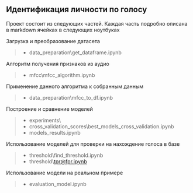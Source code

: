 ## Идентификация личности по голосу

Проект состоит из следующих частей. Каждая часть подробно описана в markdown ячейках в следующих ноутбуках

Загрузка и преобразование датасета
> * data_preparation\get_dataframe.ipynb

Алгоритм получения признаков из аудио
> * mfcc\mfcc_algorithm.ipynb

Применение данного алгоритма к собранным данным
> * data_preparation\mfcc_to_df.ipynb

Построение и сравнение моделей 
> * experiments\
> * cross_validation_scores\best_models_cross_validation.ipynb
> * models_results.ipynb

Использование моделей для проверки на нахождение голоса в базе
> * threshold\find_threshold.ipynb
> * threshold\tpr@fpr.ipynb

Использование модели на реальном примере
> * evaluation_model.ipynb
